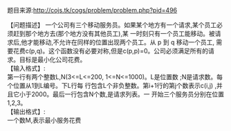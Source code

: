 题目来源:http://cojs.tk/cogs/problem/problem.php?pid=496

【问题描述】 
一个公司有三个移动服务员。如果某个地方有一个请求,某个员工必须赶到那个地方去(那个地方没有其他员工),某
一时刻只有一个员工能移动。被请求后,他才能移动,不允许在同样的位置出现两个员工。从 p 到 q 移动一个员工,
需要花费c(p,q)。这个函数没有必要对称,但是c(p,p)=0。公司必须满足所有的请求。目标是最小化公司花费。   
【输入格式】:   
第一行有两个整数L,N(3<=L<=200, 1<=N<=1000)。L是位置数  ;N是请求数。每个位置从1到L编号。下L行每
行包含L个非负整数。第i+1行的第j个数表示c(i,j)  ,并且它小于2000。最后一行包含N个数,是请求列表。一
开始三个服务员分别在位置1,2,3。   
【输出格式】:   
一个数M,表示最小服务花费 


